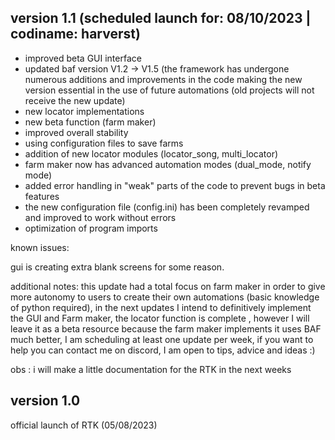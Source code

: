 ## version 1.1 (scheduled launch for: 08/10/2023 | codiname: harverst)

- improved beta GUI interface
- updated baf version V1.2 -> V1.5 (the framework has undergone numerous additions and improvements in the code making the new version essential in the use of future automations (old projects will not receive the new update)
- new locator implementations
- new beta function (farm maker)
- improved overall stability
- using configuration files to save farms
- addition of new locator modules (locator_song, multi_locator)
- farm maker now has advanced automation modes (dual_mode, notify mode)
- added error handling in "weak" parts of the code to prevent bugs in beta features
- the new configuration file (config.ini) has been completely revamped and improved to work without errors
- optimization of program imports

known issues: 

gui is creating extra blank screens for some reason.

additional notes:
this update had a total focus on farm maker in order to give more autonomy to users to create their own automations (basic knowledge of python required), in the next updates I intend to definitively implement the GUI and Farm maker, the locator function is complete , however I will leave it as a beta resource because the farm maker implements it uses BAF much better, I am scheduling at least one update per week, if you want to help you can contact me on discord, I am open to tips, advice and ideas :)

obs : i will make a little documentation for the RTK in the next weeks

## version 1.0

official launch of RTK (05/08/2023)
